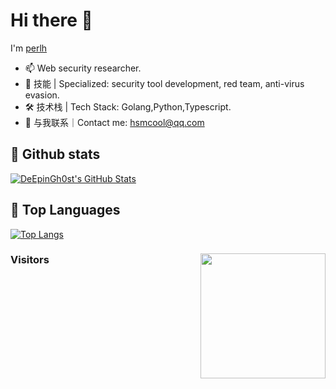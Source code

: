# Hi there 👋

I'm [perlh](https://github.com/perlh)
  * 📫 Web security researcher.
  * 🌱 技能 | Specialized: security tool development, red team, anti-virus evasion.
  * 🛠  技术栈 | Tech Stack: Golang,Python,Typescript.
  * 💬 与我联系｜Contact me: hsmcool@qq.com

## 🔭 Github stats

[![DeEpinGh0st's GitHub Stats](https://github-readme-stats.vercel.app/api?username=perlh&show_icons=true&hide_title=false&theme=tokyonight)](https://github.com/perlh)

## 🔱 Top Languages

[![Top Langs](https://github-readme-stats.vercel.app/api/top-langs/?username=perlh&hide=css,html&layout=compact)](https://github-readme-stats.vercel.app/api/top-langs/?username=perlh&hide=css,html&layout=compact)

### Visitors <img align='right' src="https://profile-counter.glitch.me/perlh/count.svg" width="200">
